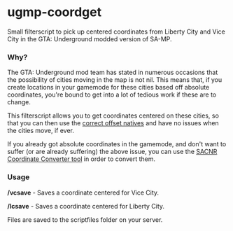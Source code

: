 # ugmp-coordget
Small filterscript to pick up centered coordinates from Liberty City and Vice City in the GTA: Underground modded version of SA-MP.


### Why?

The GTA: Underground mod team has stated in numerous occasions that the possibility of cities moving in the map is not nil. This means that, if you create locations in your gamemode for these cities based off absolute coordinates, you're bound to get into a lot of tedious work if these are to change.

This filterscript allows you to get coordinates centered on these cities, so that you can then use the [correct offset natives](https://gtaundergroundmod.com/pages/ug-mp/documentation/native/ApplyMapOffsetToCoords) and have no issues when the cities move, if ever.

If you already got absolute coordinates in the gamemode, and don't want to suffer (or are already suffering) the above issue, you can use the [SACNR Coordinate Converter tool](https://devtools.undergroundcnr.com/coords.html) in order to convert them.

### Usage

**/vcsave** - Saves a coordinate centered for Vice City.

**/lcsave** - Saves a coordinate centered for Liberty City.

Files are saved to the scriptfiles folder on your server.
